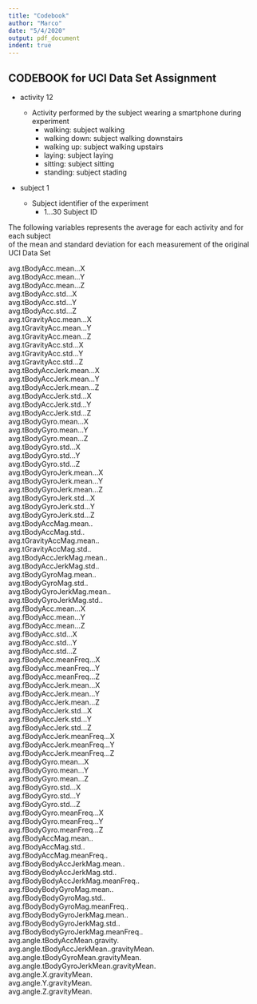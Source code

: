 ```yaml
---
title: "Codebook"
author: "Marco"
date: "5/4/2020"
output: pdf_document
indent: true
---
```




## CODEBOOK for UCI Data Set Assignment



* activity   12  
    + Activity performed by the subject wearing a smartphone during experiment  
        - walking: subject walking  
        - walking down: subject walking downstairs  
        - walking up: subject walking upstairs  
        - laying: subject laying  
        - sitting: subject sitting  
        - standing: subject stading  

* subject    1  
    + Subject identifier of the experiment  
         - 1...30  Subject ID  
        
The following variables represents the average for each activity and for each subject  
of the  mean and standard deviation for each measurement of the original UCI Data Set  

avg.tBodyAcc.mean...X		  
avg.tBodyAcc.mean...Y  
avg.tBodyAcc.mean...Z  
avg.tBodyAcc.std...X  
avg.tBodyAcc.std...Y  
avg.tBodyAcc.std...Z  
avg.tGravityAcc.mean...X  
avg.tGravityAcc.mean...Y  
avg.tGravityAcc.mean...Z  
avg.tGravityAcc.std...X  
avg.tGravityAcc.std...Y  
avg.tGravityAcc.std...Z  
avg.tBodyAccJerk.mean...X  
avg.tBodyAccJerk.mean...Y  
avg.tBodyAccJerk.mean...Z  
avg.tBodyAccJerk.std...X  
avg.tBodyAccJerk.std...Y  
avg.tBodyAccJerk.std...Z  
avg.tBodyGyro.mean...X  
avg.tBodyGyro.mean...Y  
avg.tBodyGyro.mean...Z  
avg.tBodyGyro.std...X  
avg.tBodyGyro.std...Y  
avg.tBodyGyro.std...Z  
avg.tBodyGyroJerk.mean...X  
avg.tBodyGyroJerk.mean...Y  
avg.tBodyGyroJerk.mean...Z  
avg.tBodyGyroJerk.std...X  
avg.tBodyGyroJerk.std...Y  
avg.tBodyGyroJerk.std...Z  
avg.tBodyAccMag.mean..  
avg.tBodyAccMag.std..  
avg.tGravityAccMag.mean..  
avg.tGravityAccMag.std..  
avg.tBodyAccJerkMag.mean..  
avg.tBodyAccJerkMag.std..  
avg.tBodyGyroMag.mean..  
avg.tBodyGyroMag.std..  
avg.tBodyGyroJerkMag.mean..  
avg.tBodyGyroJerkMag.std..  
avg.fBodyAcc.mean...X  
avg.fBodyAcc.mean...Y  
avg.fBodyAcc.mean...Z  
avg.fBodyAcc.std...X  
avg.fBodyAcc.std...Y  
avg.fBodyAcc.std...Z  
avg.fBodyAcc.meanFreq...X  
avg.fBodyAcc.meanFreq...Y  
avg.fBodyAcc.meanFreq...Z  
avg.fBodyAccJerk.mean...X  
avg.fBodyAccJerk.mean...Y  
avg.fBodyAccJerk.mean...Z  
avg.fBodyAccJerk.std...X  
avg.fBodyAccJerk.std...Y  
avg.fBodyAccJerk.std...Z  
avg.fBodyAccJerk.meanFreq...X  
avg.fBodyAccJerk.meanFreq...Y  
avg.fBodyAccJerk.meanFreq...Z  
avg.fBodyGyro.mean...X  
avg.fBodyGyro.mean...Y  
avg.fBodyGyro.mean...Z  
avg.fBodyGyro.std...X  
avg.fBodyGyro.std...Y  
avg.fBodyGyro.std...Z  
avg.fBodyGyro.meanFreq...X  
avg.fBodyGyro.meanFreq...Y  
avg.fBodyGyro.meanFreq...Z  
avg.fBodyAccMag.mean..  
avg.fBodyAccMag.std..  
avg.fBodyAccMag.meanFreq..  
avg.fBodyBodyAccJerkMag.mean..  
avg.fBodyBodyAccJerkMag.std..  
avg.fBodyBodyAccJerkMag.meanFreq..  
avg.fBodyBodyGyroMag.mean..  
avg.fBodyBodyGyroMag.std..  
avg.fBodyBodyGyroMag.meanFreq..  
avg.fBodyBodyGyroJerkMag.mean..  
avg.fBodyBodyGyroJerkMag.std..  
avg.fBodyBodyGyroJerkMag.meanFreq..  
avg.angle.tBodyAccMean.gravity.  
avg.angle.tBodyAccJerkMean..gravityMean.  
avg.angle.tBodyGyroMean.gravityMean.  
avg.angle.tBodyGyroJerkMean.gravityMean.  
avg.angle.X.gravityMean.  
avg.angle.Y.gravityMean.  
avg.angle.Z.gravityMean.  
